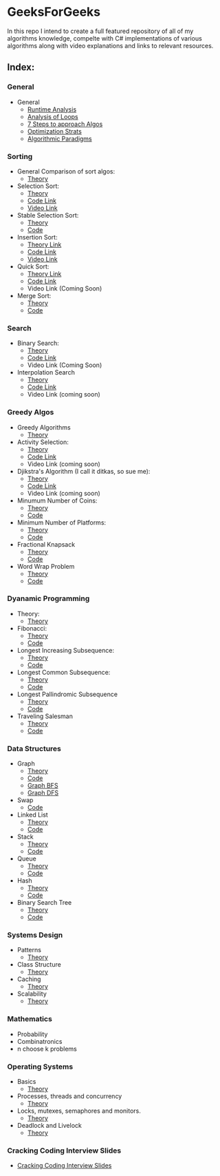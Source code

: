 # GeeksForGeeks
In this repo I intend to create a full featured repository of all of my algorithms knowledge, 
compelte with C# implementations of various algorithms along with video explanations and 
links to relevant resources.

## Index:

### General

* General
  * [Runtime Analysis](https://github.com/SHEFFcode/GeeksForGeeks/blob/master/GeeksForGeeks/Theory/RuntimeAnalysis.md)
  * [Analysis of Loops](https://github.com/SHEFFcode/GeeksForGeeks/blob/master/GeeksForGeeks/Theory/Analysis%20of%20Loops.md)
  * [7 Steps to approach Algos](https://github.com/SHEFFcode/GeeksForGeeks/blob/master/GeeksForGeeks/Theory/7%20Steps.md)
  * [Optimization Strats](https://github.com/SHEFFcode/GeeksForGeeks/blob/master/GeeksForGeeks/Theory/Algorithm%20Strategies.md)
  * [Algorithmic Paradigms](https://github.com/SHEFFcode/GeeksForGeeks/blob/master/GeeksForGeeks/Theory/AlgoParadigms.md)

### Sorting
* General Comparison of sort algos:
  * [Theory](https://github.com/SHEFFcode/GeeksForGeeks/blob/master/GeeksForGeeks/Sorting/AlgoComparison.md)
* Selection Sort:
  * [Theory](https://github.com/SHEFFcode/GeeksForGeeks/blob/master/GeeksForGeeks/Sorting/SelectionSort.md)
  * [Code Link](https://github.com/SHEFFcode/GeeksForGeeks/blob/master/GeeksForGeeks/Sorting/SelectionSort.cs)
  * [Video Link](https://youtu.be/qkEWDCjc8DU)
* Stable Selection Sort:
  * [Theory](https://github.com/SHEFFcode/GeeksForGeeks/blob/master/GeeksForGeeks/Sorting/StableSelectionSort.md)
  * [Code](https://github.com/SHEFFcode/GeeksForGeeks/blob/master/GeeksForGeeks/Sorting/StableSelectionSort.cs)
* Insertion Sort:
  * [Theory Link](https://github.com/SHEFFcode/GeeksForGeeks/blob/master/GeeksForGeeks/Sorting/InsertionSort.md)
  * [Code Link](https://github.com/SHEFFcode/GeeksForGeeks/blob/master/GeeksForGeeks/Sorting/InsertionSort.cs)
  * [Video Link](https://youtu.be/Nbb4aNBTIBc)
* Quick Sort:
  * [Theory Link](https://github.com/SHEFFcode/GeeksForGeeks/blob/master/GeeksForGeeks/Sorting/QuickSort.md)
  * [Code Link](https://github.com/SHEFFcode/GeeksForGeeks/blob/master/GeeksForGeeks/Sorting/Quicksort.cs)
  * Video Link (Coming Soon)
* Merge Sort:
  * [Theory](https://github.com/SHEFFcode/GeeksForGeeks/blob/master/GeeksForGeeks/Sorting/MergeSort.md)
  * [Code](https://github.com/SHEFFcode/GeeksForGeeks/blob/master/GeeksForGeeks/Sorting/MergeSort.cs)

### Search
* Binary Search:
  * [Theory](https://github.com/SHEFFcode/GeeksForGeeks/blob/master/GeeksForGeeks/Search/BinarySearch.md)
  * [Code Link](https://github.com/SHEFFcode/GeeksForGeeks/blob/master/GeeksForGeeks/Search/BinarySearch.cs)
  * Video Link (Coming Soon)
* Interpolation Search
  * [Theory](https://github.com/SHEFFcode/GeeksForGeeks/blob/master/GeeksForGeeks/Search/InterpolationSearch.md)
  * [Code Link](https://github.com/SHEFFcode/GeeksForGeeks/blob/master/GeeksForGeeks/Search/InterpolationSearch.cs)
  * Video Link (coming soon)

### Greedy Algos
* Greedy Algorithms
  * [Theory](https://github.com/SHEFFcode/GeeksForGeeks/blob/master/GeeksForGeeks/Theory/Greedy%20Algorithms.md)
* Activity Selection:
  * [Theory](https://github.com/SHEFFcode/GeeksForGeeks/blob/master/GeeksForGeeks/Greedy/ActivitySelection.md)
  * [Code Link](https://github.com/SHEFFcode/GeeksForGeeks/blob/master/GeeksForGeeks/Greedy/ActivitySelection.cs)
  * Video Link (coming soon)
* Djikstra's Algorithm (I call it ditkas, so sue me):
  * [Theory](https://github.com/SHEFFcode/GeeksForGeeks/blob/master/GeeksForGeeks/Greedy/DitkasAlgo.md)
  * [Code Link](https://github.com/SHEFFcode/GeeksForGeeks/blob/master/GeeksForGeeks/Greedy/DitkasAlgo.cs)
  * Video Link (coming soon)
* Minumum Number of Coins:
  * [Theory](https://github.com/SHEFFcode/GeeksForGeeks/blob/master/GeeksForGeeks/Greedy/MinNumberOfCoins.md)
  * [Code](https://github.com/SHEFFcode/GeeksForGeeks/blob/master/GeeksForGeeks/Greedy/MinNumberOfCoins.cs)
* Minimum Number of Platforms:
  * [Theory](https://github.com/SHEFFcode/GeeksForGeeks/blob/master/GeeksForGeeks/Greedy/MinNumberOfPlatforms.md)
  * [Code](https://github.com/SHEFFcode/GeeksForGeeks/blob/master/GeeksForGeeks/Greedy/MinNumPlatforms.cs)
* Fractional Knapsack
  * [Theory](https://github.com/SHEFFcode/GeeksForGeeks/blob/master/GeeksForGeeks/Greedy/FractionalKnapsack.md)
  * [Code](https://github.com/SHEFFcode/GeeksForGeeks/blob/master/GeeksForGeeks/Greedy/FractionalKnapsack.cs)
* Word Wrap Problem
  * [Theory](https://github.com/SHEFFcode/GeeksForGeeks/blob/master/GeeksForGeeks/Greedy/WWP.md)
  * [Code](https://github.com/SHEFFcode/GeeksForGeeks/blob/master/GeeksForGeeks/Greedy/WWP.cs)

### Dyanamic Programming
* Theory:
  * [Theory](https://github.com/SHEFFcode/GeeksForGeeks/blob/master/GeeksForGeeks/Theory/Dynamic%20Programming.md)
* Fibonacci:
  * [Theory](https://github.com/SHEFFcode/GeeksForGeeks/blob/master/GeeksForGeeks/Dynamic%20Programming/Fibonacci.md)
  * [Code](https://github.com/SHEFFcode/GeeksForGeeks/blob/master/GeeksForGeeks/Dynamic%20Programming/Memoization.cs)
* Longest Increasing Subsequence:
  * [Theory](https://github.com/SHEFFcode/GeeksForGeeks/blob/master/GeeksForGeeks/Dynamic%20Programming/LIS.md)
  * [Code](https://github.com/SHEFFcode/GeeksForGeeks/blob/master/GeeksForGeeks/Dynamic%20Programming/LIS.cs)
* Longest Common Subsequence:
  * [Theory](https://github.com/SHEFFcode/GeeksForGeeks/blob/master/GeeksForGeeks/Dynamic%20Programming/LCS.md)
  * [Code](https://github.com/SHEFFcode/GeeksForGeeks/blob/master/GeeksForGeeks/Dynamic%20Programming/LCS.cs)
* Longest Pallindromic Subsequence
  * [Theory](https://github.com/SHEFFcode/GeeksForGeeks/blob/master/GeeksForGeeks/Dynamic%20Programming/LPS.md)
  * [Code](https://github.com/SHEFFcode/GeeksForGeeks/blob/master/GeeksForGeeks/Dynamic%20Programming/LPS.cs)
* Traveling Salesman
  * [Theory](https://github.com/SHEFFcode/GeeksForGeeks/blob/master/GeeksForGeeks/Dynamic%20Programming/Traveling%20Salesman.md)
  * [Code](https://github.com/SHEFFcode/GeeksForGeeks/blob/master/GeeksForGeeks/Dynamic%20Programming/TravelingSalesman.cs)

### Data Structures
* Graph
  * [Theory](https://github.com/SHEFFcode/GeeksForGeeks/blob/master/GeeksForGeeks/DataStructures/Graph.md)
  * [Code](https://github.com/SHEFFcode/GeeksForGeeks/blob/master/GeeksForGeeks/DataStructures/Graph.cs)
  * [Graph BFS](https://github.com/SHEFFcode/GeeksForGeeks/blob/master/GeeksForGeeks/DataStructures/BFSGraph.cs)
  * [Graph DFS](https://github.com/SHEFFcode/GeeksForGeeks/blob/master/GeeksForGeeks/DataStructures/GraphDFS.cs)
* Swap
  * [Code](https://github.com/SHEFFcode/GeeksForGeeks/blob/master/GeeksForGeeks/DataStructures/Swap.cs)
* Linked List
  * [Theory](https://github.com/SHEFFcode/GeeksForGeeks/blob/master/GeeksForGeeks/DataStructures/LinkedList.md)
  * [Code](https://github.com/SHEFFcode/GeeksForGeeks/blob/master/GeeksForGeeks/DataStructures/LinkedList.cs)
* Stack 
  * [Theory](https://github.com/SHEFFcode/GeeksForGeeks/blob/master/GeeksForGeeks/DataStructures/Stack.md)
  * [Code](https://github.com/SHEFFcode/GeeksForGeeks/blob/master/GeeksForGeeks/DataStructures/CustomStack.cs)
* Queue
  * [Theory](https://github.com/SHEFFcode/GeeksForGeeks/blob/master/GeeksForGeeks/DataStructures/Queue.md)
  * [Code](https://github.com/SHEFFcode/GeeksForGeeks/blob/master/GeeksForGeeks/DataStructures/CustomQueue.cs)
* Hash
  * [Theory](https://github.com/SHEFFcode/GeeksForGeeks/blob/master/GeeksForGeeks/DataStructures/Hash.md)
  * [Code](https://github.com/SHEFFcode/GeeksForGeeks/blob/master/GeeksForGeeks/DataStructures/CustomHash.cs)
* Binary Search Tree
  * [Theory](https://github.com/SHEFFcode/GeeksForGeeks/blob/master/GeeksForGeeks/DataStructures/BinarySearchTree.md)
  * [Code](https://github.com/SHEFFcode/GeeksForGeeks/blob/master/GeeksForGeeks/DataStructures/CustomBinarySearchTree.cs)

### Systems Design
* Patterns
  * [Theory](https://github.com/SHEFFcode/GeeksForGeeks/blob/master/GeeksForGeeks/SystemsDesign/DesignPatterns.md)
* Class Structure
  * [Theory](https://github.com/SHEFFcode/GeeksForGeeks/blob/master/GeeksForGeeks/SystemsDesign/ClassStructure.md)
* Caching
  * [Theory](https://github.com/SHEFFcode/GeeksForGeeks/blob/master/GeeksForGeeks/SystemsDesign/Caching.md)
* Scalability
  * [Theory](https://github.com/SHEFFcode/GeeksForGeeks/blob/master/GeeksForGeeks/SystemsDesign/Scalability.md)

### Mathematics
* Probability
* Combinatronics
* n choose k problems

### Operating Systems
* Basics
  * [Theory](https://github.com/SHEFFcode/GeeksForGeeks/blob/master/GeeksForGeeks/OperatingSystems/Basics.md)
* Processes, threads and concurrency
  * [Theory](https://github.com/SHEFFcode/GeeksForGeeks/blob/master/GeeksForGeeks/OperatingSystems/Threading.md)
* Locks, mutexes, semaphores and monitors.
  * [Theory](https://github.com/SHEFFcode/GeeksForGeeks/blob/master/GeeksForGeeks/OperatingSystems/LoMuSeMo.md)
* Deadlock and Livelock
  * [Theory](https://github.com/SHEFFcode/GeeksForGeeks/blob/master/GeeksForGeeks/OperatingSystems/Deadlock.md)

### Cracking Coding Interview Slides
* [Cracking Coding Interview Slides](https://www.slideshare.net/gayle2/cracking-the-coding-interview-40140660)